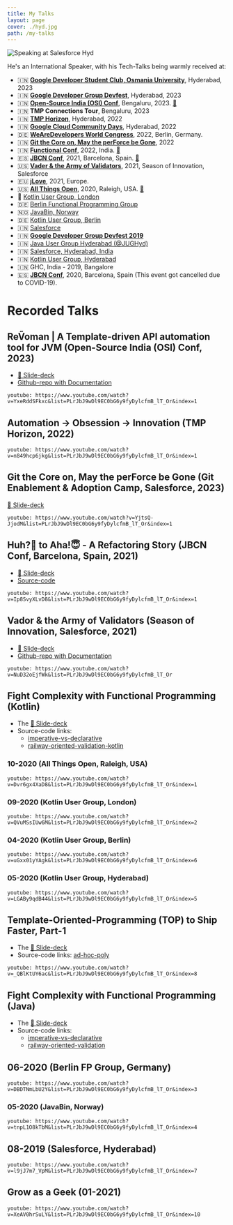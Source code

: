```yaml
---
title: My Talks
layout: page
cover: ./hyd.jpg
path: /my-talks
---
```


![Speaking at Salesforce Hyd](hyd.jpg)

He's an International Speaker, with his Tech-Talks being warmly received at:

- 🇮🇳 [**Google Developer Student Club, Osmania University**](https://www.linkedin.com/posts/sreeja-pottabathula-56126a259_androidworkshop-kotlin-functionalprogramming-activity-7165614338626584576-BX_Y), Hyderabad, 2023
- 🇮🇳 [**Google Developer Group Devfest**](https://www.linkedin.com/posts/gdghyd_devfest-gdghyderabad-apiautomation-activity-7135551611447242753-q4C6), Hyderabad, 2023
- 🇮🇳 [**Open-Source India (OSI) Conf**](https://www.youtube.com/watch?v=YxeRddSFkxc&list=PLrJbJ9wDl9EC0bG6y9fyDylcfmB_lT_Or&index=1), Bengaluru, 2023. [📃](https://www.opensourceindia.in/osi-speakers-2023/gopala-sarma-akshintala/)
- 🇮🇳 **TMP Connections Tour**, Bengaluru, 2023
- 🇮🇳 [**TMP Horizon**](https://www.youtube.com/watch?v=n849hcp6jkg&list=PLrJbJ9wDl9EC0bG6y9fyDylcfmB_lT_Or&index=1), Hyderabad, 2022
- 🇮🇳 [**Google Cloud Community Days**](https://gdg.community.dev/events/details/google-gdg-cloud-hyderabad-presents-cloud-community-days-hyderabad-2022-1/), Hyderabad, 2022
- 🇩🇪 [**WeAreDevelopers World Congress**](https://www.wearedevelopers.com/world-congress/speakers#:~:text=Architect%20at%20smapiot-,Gopal,-S%20Akshintala), 2022, Berlin, Germany.
- 🇮🇳 [**Git the Core on, May the perForce be Gone**](https://www.youtube.com/watch?v=YjtsQ-JjodM&list=PLrJbJ9wDl9EC0bG6y9fyDylcfmB_lT_Or&index=1), 2022
- 🇮🇳 [**Functional Conf**](https://www.youtube.com/watch?v=MVnfndMW9zo&list=PLrJbJ9wDl9EC0bG6y9fyDylcfmB_lT_Or&index=1), 2022, India. [📃](https://confengine.com/conferences/functional-conf-2022/proposal/16085/huh-to-aha-a-refactoring-story)
- 🇪🇸 [**JBCN Conf**](https://www.youtube.com/watch?v=Ip8SvyXLvD8&list=PLrJbJ9wDl9EC0bG6y9fyDylcfmB_lT_Or&index=1), 2021, Barcelona, Spain. [📃](https://www.jbcnconf.com/2021/infoSpeaker.html)
- 🇺🇸 [**Vader & the Army of Validators**](https://www.youtube.com/watch?v=NuD32oEjfWk&list=PLrJbJ9wDl9EC0bG6y9fyDylcfmB_lT_Or), 2021, Season of Innovation, Salesforce
- 🇪🇺 [**jLove**](https://embed.emamo.com/event/jlove-2021/r/speaker/gopal-s-akshintala), 2021, Europe.
- 🇺🇸 [**All Things Open**](https://www.youtube.com/watch?v=Dvr6gx4XaD8&list=PLrJbJ9wDl9EC0bG6y9fyDylcfmB_lT_Or&index=1), 2020, Raleigh, USA. [📃](https://2020.allthingsopen.org/speakers/gopal-s-akshintala/)
- 🏴󠁧󠁢󠁥󠁮󠁧󠁿 [Kotlin User Group, London](https://www.youtube.com/watch?v=QVuMSsIUw6M&list=PLrJbJ9wDl9EC0bG6y9fyDylcfmB_lT_Or&index=2)
- 🇩🇪 [Berlin Functional Programming Group](https://www.youtube.com/watch?v=DBDTNmLbU2Y&list=PLrJbJ9wDl9EC0bG6y9fyDylcfmB_lT_Or&index=3)
- 🇳🇴 [JavaBin, Norway](https://www.youtube.com/watch?v=tnpL1O8kTbM&list=PLrJbJ9wDl9EC0bG6y9fyDylcfmB_lT_Or&index=4)
- 🇩🇪 [Kotlin User Group, Berlin](https://www.youtube.com/watch?v=uGxx01yYAgk&list=PLrJbJ9wDl9EC0bG6y9fyDylcfmB_lT_Or&index=6)
- 🇮🇳 [Salesforce](https://www.youtube.com/watch?v=l9jJ7m7_VpM&list=PLrJbJ9wDl9EC0bG6y9fyDylcfmB_lT_Or&index=7)
- 🇮🇳 [**Google Developer Group Devfest 2019**](https://devfest.gdghyderabad.in/speakers.html)
- 🇮🇳 [Java User Group Hyderabad (@JUGHyd)](https://www.meetup.com/en-AU/jughyderabad/events/264688807/)
- 🇮🇳 [Salesforce, Hyderabad, India](https://www.youtube.com/watch?v=l9jJ7m7_VpM&list=PLrJbJ9wDl9EC0bG6y9fyDylcfmB_lT_Or&index=7)
- 🇮🇳 [Kotlin User Group, Hyderabad](https://www.youtube.com/watch?v=_QBlKtUY6ac&list=PLrJbJ9wDl9EC0bG6y9fyDylcfmB_lT_Or&index=8)
- 🇮🇳 GHC, India - 2019, Bangalore
- 🇪🇸 [**JBCN Conf**](https://www.jbcnconf.com/2020/), 2020, Barcelona, Spain (This event got cancelled due to COVID-19).

# Recorded Talks

## ReṼoman | A Template-driven API automation tool for JVM (Open-Source India (OSI) Conf, 2023)

- [🎴 Slide-deck](https://speakerdeck.com/gopalakshintala/revoman-a-template-driven-api-automation-tool-for-jvm)
- [Github-repo with Documentation](https://sfdc.co/revoman)

`youtube: https://www.youtube.com/watch?v=YxeRddSFkxc&list=PLrJbJ9wDl9EC0bG6y9fyDylcfmB_lT_Or&index=1`

## Automation → Obsession → Innovation (TMP Horizon, 2022)

`youtube: https://www.youtube.com/watch?v=n849hcp6jkg&list=PLrJbJ9wDl9EC0bG6y9fyDylcfmB_lT_Or&index=1`

## Git the Core on, May the perForce be Gone (Git Enablement & Adoption Camp, Salesforce, 2023)

[🎴 Slide-deck](https://speakerdeck.com/gopalakshintala/git-the-core-on-may-the-perforce-be-gone)

`youtube: https://www.youtube.com/watch?v=YjtsQ-JjodM&list=PLrJbJ9wDl9EC0bG6y9fyDylcfmB_lT_Or&index=1`

## Huh?🤔 to Aha!😇 - A Refactoring Story (JBCN Conf, Barcelona, Spain, 2021)

- [🎴 Slide-deck](https://bit.ly/h2a-deck)
- [Source-code](https://bit.ly/h2a-code)

`youtube: https://www.youtube.com/watch?v=Ip8SvyXLvD8&list=PLrJbJ9wDl9EC0bG6y9fyDylcfmB_lT_Or&index=1`

## Vador & the Army of Validators (Season of Innovation, Salesforce, 2021)

- [🎴 Slide-deck](https://bit.ly/vader-slides)
- [Github-repo with Documentation](https://sfdc.co/vador)

`youtube: https://www.youtube.com/watch?v=NuD32oEjfWk&list=PLrJbJ9wDl9EC0bG6y9fyDylcfmB_lT_Or`

## Fight Complexity with Functional Programming (Kotlin)

- The [🎴 Slide-deck](http://bit.ly/fcwfp-kt-slides)
- Source-code links:
  - [imperative-vs-declarative](http://bit.ly/imp-vs-dec)
  - [railway-oriented-validation-kotlin](https://bit.ly/ro-validation-kt)

### 10-2020 (All Things Open, Raleigh, USA)

`youtube: https://www.youtube.com/watch?v=Dvr6gx4XaD8&list=PLrJbJ9wDl9EC0bG6y9fyDylcfmB_lT_Or&index=1`

### 09-2020 (Kotlin User Group, London)

`youtube: https://www.youtube.com/watch?v=QVuMSsIUw6M&list=PLrJbJ9wDl9EC0bG6y9fyDylcfmB_lT_Or&index=2`

### 04-2020 (Kotlin User Group, Berlin)

`youtube: https://www.youtube.com/watch?v=uGxx01yYAgk&list=PLrJbJ9wDl9EC0bG6y9fyDylcfmB_lT_Or&index=6`

### 05-2020 (Kotlin User Group, Hyderabad)

`youtube: https://www.youtube.com/watch?v=LGABy9qdB44&list=PLrJbJ9wDl9EC0bG6y9fyDylcfmB_lT_Or&index=5`

## Template-Oriented-Programming (TOP) to Ship Faster, Part-1

- The [🎴 Slide-deck](https://speakerdeck.com/gopalakshintala/template-oriented-programming-top-to-ship-faster)
- Source-code links: [ad-hoc-poly](https://github.com/overfullstack/ad-hoc-poly/)

`youtube: https://www.youtube.com/watch?v=_QBlKtUY6ac&list=PLrJbJ9wDl9EC0bG6y9fyDylcfmB_lT_Or&index=8`

## Fight Complexity with Functional Programming (Java)

- The [🎴 Slide-deck](http://bit.ly/fcwfp-slides)
- Source-code links:
  - [imperative-vs-declarative](https://bit.ly/imp-vs-dec)
  - [railway-oriented-validation](https://bit.ly/ro-validation)

## 06-2020 (Berlin FP Group, Germany)

`youtube: https://www.youtube.com/watch?v=DBDTNmLbU2Y&list=PLrJbJ9wDl9EC0bG6y9fyDylcfmB_lT_Or&index=3`

### 05-2020 (JavaBin, Norway)

`youtube: https://www.youtube.com/watch?v=tnpL1O8kTbM&list=PLrJbJ9wDl9EC0bG6y9fyDylcfmB_lT_Or&index=4`

## 08-2019 (Salesforce, Hyderabad)

`youtube: https://www.youtube.com/watch?v=l9jJ7m7_VpM&list=PLrJbJ9wDl9EC0bG6y9fyDylcfmB_lT_Or&index=7`

## Grow as a Geek (01-2021)

`youtube: https://www.youtube.com/watch?v=XeAV0hrSuLY&list=PLrJbJ9wDl9EC0bG6y9fyDylcfmB_lT_Or&index=10`
